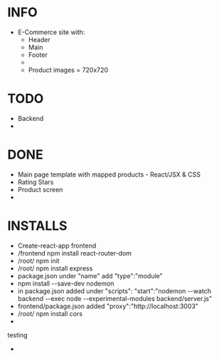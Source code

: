 # INFO

- E-Commerce site with:
  - Header
  - Main
  - Footer
  -
  - Product images = 720x720

# TODO

- Backend
-

# DONE

- Main page template with mapped products - React/JSX & CSS
- Rating Stars
- Product screen
-

# INSTALLS

- Create-react-app frontend
- /frontend npm install react-router-dom
- /root/ npm init
- /root/ npm install express
- package.json under "name" add "type":"module"
- npm install --save-dev nodemon
- in package.json added under "scripts": "start":"nodemon --watch backend --exec node --experimental-modules backend/server.js"
- frontend/package.json added "proxy":"http://localhost:3003"
- /root/ npm install cors
-

testing

-
